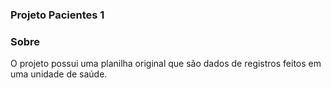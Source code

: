 ### Projeto Pacientes 1

### Sobre

O projeto possui uma planilha original que são dados de registros feitos em uma unidade de saúde.
